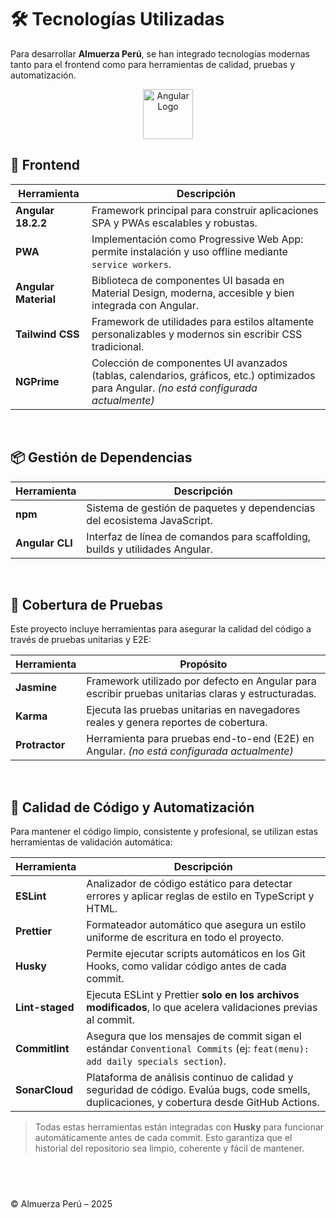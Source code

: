 # 🛠️ Tecnologías Utilizadas

Para desarrollar **Almuerza Perú**, se han integrado tecnologías modernas tanto para el frontend como para herramientas de calidad, pruebas y automatización.

<p align="center">
  <img src="https://angular.io/assets/images/logos/angular/angular.svg" alt="Angular Logo" width="80" />
</p>


## 🎯 Frontend

| Herramienta           | Descripción                                                                                                                                |
|-----------------------|-----------------------------------------------------------------------------------------------------------------                           |
| **Angular 18.2.2**    | Framework principal para construir aplicaciones SPA y PWAs escalables y robustas.                                                          |
| **PWA**               | Implementación como Progressive Web App: permite instalación y uso offline mediante `service workers`.                                     |
| **Angular Material**  | Biblioteca de componentes UI basada en Material Design, moderna, accesible y bien integrada con Angular.                                   |
| **Tailwind CSS**      | Framework de utilidades para estilos altamente personalizables y modernos sin escribir CSS tradicional.                                    |
| **NGPrime**           | Colección de componentes UI avanzados (tablas, calendarios, gráficos, etc.) optimizados para Angular. *(no está configurada actualmente)*  |

&nbsp;

## 📦 Gestión de Dependencias

| Herramienta       | Descripción                                                                 |
|-------------------|-----------------------------------------------------------------------------|
| **npm**           | Sistema de gestión de paquetes y dependencias del ecosistema JavaScript.    |
| **Angular CLI**   | Interfaz de línea de comandos para scaffolding, builds y utilidades Angular.|

&nbsp;

## 🧪 Cobertura de Pruebas

Este proyecto incluye herramientas para asegurar la calidad del código a través de pruebas unitarias y E2E:

| Herramienta     | Propósito                                                                                                  |
|-----------------|------------------------------------------------------------------------------------------------------------|
| **Jasmine**     | Framework utilizado por defecto en Angular para escribir pruebas unitarias claras y estructuradas.         |
| **Karma**       | Ejecuta las pruebas unitarias en navegadores reales y genera reportes de cobertura.                        |
| **Protractor**  | Herramienta para pruebas end-to-end (E2E) en Angular. *(no está configurada actualmente)*        |

&nbsp;

## 🧹 Calidad de Código y Automatización

Para mantener el código limpio, consistente y profesional, se utilizan estas herramientas de validación automática:

| Herramienta        | Descripción                                                                                                                                        |
|--------------------|----------------------------------------------------------------------------------------------------------------------------------------------------|
| **ESLint**         | Analizador de código estático para detectar errores y aplicar reglas de estilo en TypeScript y HTML.                                               |
| **Prettier**       | Formateador automático que asegura un estilo uniforme de escritura en todo el proyecto.                                                            |
| **Husky**          | Permite ejecutar scripts automáticos en los Git Hooks, como validar código antes de cada commit.                                                   |
| **Lint-staged**    | Ejecuta ESLint y Prettier **solo en los archivos modificados**, lo que acelera validaciones previas al commit.                                     |
| **Commitlint**     | Asegura que los mensajes de commit sigan el estándar `Conventional Commits` (ej: `feat(menu): add daily specials section`).                        |
| **SonarCloud**     | Plataforma de análisis continuo de calidad y seguridad de código. Evalúa bugs, code smells, duplicaciones, y cobertura desde GitHub Actions.       |

> Todas estas herramientas están integradas con **Husky** para funcionar automáticamente antes de cada commit. Esto garantiza que el historial del repositorio sea limpio, coherente y fácil de mantener.

&nbsp;
---

© Almuerza Perú – 2025

